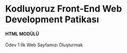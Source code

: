 # Kodluyoruz Front-End Web Development Patikası 
#### HTML MODÜLÜ

Ödev 1
İlk Web Sayfamızı Oluşturmak